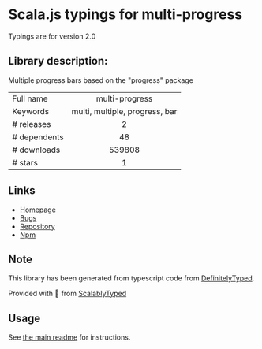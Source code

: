 
# Scala.js typings for multi-progress

Typings are for version 2.0

## Library description:
Multiple progress bars based on the "progress" package

|                    |                 |
| ------------------ | :-------------: |
| Full name          | multi-progress |
| Keywords           | multi, multiple, progress, bar |
| # releases         | 2 |
| # dependents       | 48 |
| # downloads        | 539808 |
| # stars            | 1 |

## Links
- [Homepage](https://github.com/pitaj/multi-progress)
- [Bugs](https://github.com/pitaj/multi-progress/issues)
- [Repository](https://github.com/pitaj/multi-progress)
- [Npm](https://www.npmjs.com/package/multi-progress)
    


## Note
This library has been generated from typescript code from [DefinitelyTyped](https://definitelytyped.org).

Provided with :purple_heart: from [ScalablyTyped](https://github.com/oyvindberg/ScalablyTyped)

## Usage
See [the main readme](../../readme.md) for instructions.



